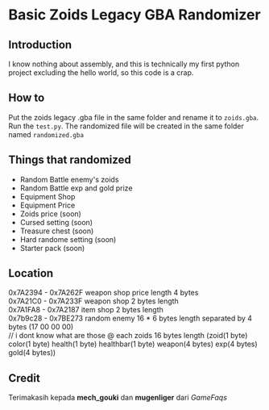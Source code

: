 # Basic Zoids Legacy GBA Randomizer
## Introduction
I know nothing about assembly, and this is technically my first python project excluding the hello world, so this code is a crap.

## How to
Put the zoids legacy .gba file in the same folder and rename it to `zoids.gba`. Run the `test.py`. The randomized file will be created in the same folder named `randomized.gba`

## Things that randomized
- Random Battle enemy's zoids
- Random Battle exp and gold prize
- Equipment Shop
- Equipment Price
- Zoids price (soon)
- Cursed setting (soon)
- Treasure chest (soon)
- Hard randome setting (soon)
- Starter pack (soon)

## Location
0x7A2394 - 0x7A262F weapon shop price length 4 bytes <br>
0x7A21C0 - 0x7A233F weapon shop 2 bytes length <br>
0x7A1FA8 - 0x7A2187 item shop 2 bytes length <br>
0x7b9c28 - 0x7BE273 random enemy 16 * 6 bytes length separated by 4 bytes (17 00 00 00) <br> // i dont know what are those
@ each zoids 16 bytes length (zoid(1 byte) color(1 byte) health(1 byte) healthbar(1 byte) weapon(4 bytes) exp(4 bytes) gold(4 bytes)) <br>

## Credit
Terimakasih kepada <b>mech_gouki</b> dan <b>mugenliger</b> dari <i>GameFaqs</i>
